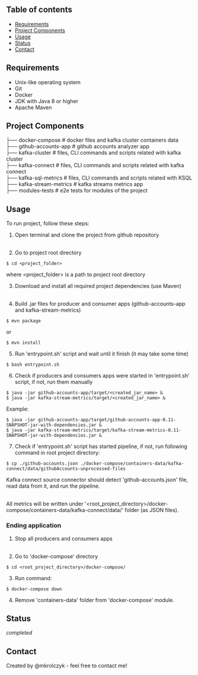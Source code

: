 ## Table of contents
- [Requirements](#requirements)
- [Project Components](#project-components)
- [Usage](#usage)
- [Status](#status)
- [Contact](#contact)

## Requirements
* Unix-like operating system
* Git
* Docker
* JDK with Java 8 or higher
* Apache Maven

## Project Components
├── docker-compose          # docker files and kafka cluster containers data <br />
├── github-accounts-app     # github accounts analyzer app <br />
├── kafka-cluster           # files, CLI commands and scripts related with kafka cluster <br />
├── kafka-connect           # files, CLI commands and scripts related with kafka connect <br />
├── kafka-sql-metrics       # files, CLI commands and scripts related with KSQL <br />
├── kafka-stream-metrics    # kafka streams metrics app <br />
├── modules-tests           # e2e tests for modules of the project <br />

## Usage

To run project, follow these steps: <br />

1. Open terminal and clone the project from github repository <br /> <br />
   
2. Go to project root directory
```
$ cd <project_folder>
```
where <project_folder> is a path to project root directory <br />

3. Download and install all required project dependencies (use Maven) <br /> <br />
   
4. Build .jar files for producer and consumer apps (github-accounts-app and kafka-stream-metrics)
```
$ mvn package
```
or
```
$ mvn install
```

5. Run 'entrypoint.sh' script and wait until it finish (it may take some time)
```
$ bash entrypoint.sh
```

6. Check if producers and consumers apps were started in 'entrypoint.sh' script, if not, run them manually
```
$ java -jar github-accounts-app/target/<created_jar_name> &
$ java -jar kafka-stream-metrics/target/<created_jar_name> &
```
Example: <br />
```
$ java -jar github-accounts-app/target/github-accounts-app-0.11-SNAPSHOT-jar-with-dependencies.jar &
$ java -jar kafka-stream-metrics/target/kafka-stream-metrics-0.11-SNAPSHOT-jar-with-dependencies.jar &
```

7. Check if 'entrypoint.sh' script has started pipeline, if not, run following command in root project directory:
```
$ cp ./github-accounts.json ./docker-compose/containers-data/kafka-connect/data/githubAccounts-unprocessed-files
```
Kafka connect source connector should detect 'github-accounts.json' file, read data from it, and run the pipeline. <br /> <br />

All metrics will be written under '<root_project_directory>/docker-compose/containers-data/kafka-connect/data/' folder (as JSON files). <br />

### Ending application

1. Stop all producers and consumers apps <br /> <br />
   
2. Go to 'docker-compose' directory
```
$ cd <root_project_directory>/docker-compose/
```

3. Run command:
```
$ docker-compose down
```

4. Remove 'containers-data' folder from 'docker-compose' module.

## Status

_completed_

## Contact

Created by @mkrolczyk - feel free to contact me!